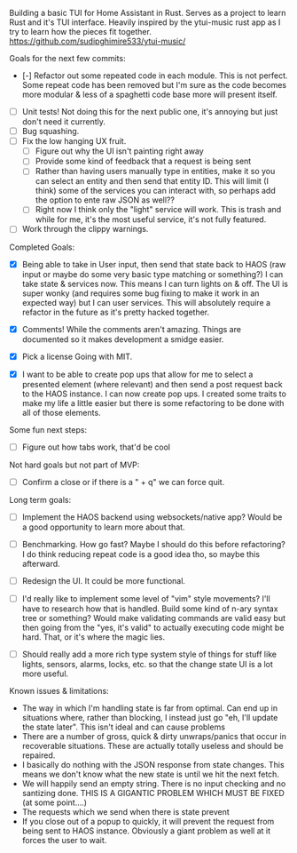 Building a basic TUI for Home Assistant in Rust. Serves as a project to learn Rust and it's TUI interface. Heavily inspired by the ytui-music rust app as I try to learn how the pieces fit together. https://github.com/sudipghimire533/ytui-music/


Goals for the next few commits:
- [-] Refactor out some repeated code in each module.
    This is not perfect. Some repeat code has been removed but I'm sure as the code becomes more modular & less of a spaghetti code base more will present itself. 
- [ ] Unit tests!
    Not doing this for the next public one, it's annoying but just don't need it currently. 
- [ ] Bug squashing. 
- [ ] Fix the low hanging UX fruit. 
    - [ ] Figure out why the UI isn't painting right away
    - [ ] Provide some kind of feedback that a request is being sent
    - [ ] Rather than having users manually type in entities, make it so you can select an entity and then send that entity ID. This will limit (I think) some of the services you can interact with, so perhaps add the option to ente raw JSON as well?? 
    - [ ] Right now I think only the "light" service will work. This is trash and while for me, it's the most useful service, it's not fully featured. 
- [ ] Work through the clippy warnings. 

Completed Goals:
- [X] Being able to take in User input, then send that state back to HAOS (raw input or maybe do some very basic type matching or something?)
    I can take state & services now. This means I can turn lights on & off. The UI is super wonky (and requires some bug fixing to make it work in an expected way) but I can user services. 
    This will absolutely require a refactor in the future as it's pretty hacked together. 
- [X] Comments!
    While the comments aren't amazing. Things are documented so it makes development a smidge easier. 
- [X] Pick a license
    Going with MIT. 
- [X] I want to be able to create pop ups that allow for me to select a presented element (where relevant) and then send a post request back to the HAOS instance.
    I can now create pop ups. I created some traits to make my life a little easier but there is some refactoring to be done with all of those elements. 


Some fun next steps:
- [ ] Figure out how tabs work, that'd be cool

Not hard goals but not part of MVP:
- [ ] Confirm a close or if there is a "<CTRL> + q" we can force quit. 

Long term goals:
- [ ] Implement the HAOS backend using websockets/native app? Would be a good
  opportunity to learn more about that.
- [ ] Benchmarking. How go fast? Maybe I should do this before
  refactoring? I do think reducing repeat code is a good idea tho, so
  maybe this afterward.
- [ ] Redesign the UI. It could be more functional. 
- [ ] I'd really like to implement some level of "vim" style movements? I'll have to research how that is handled. 
        Build some kind of n-ary syntax tree or something? Would make validating commands are valid easy but then going from the "yes, it's valid" to actually executing code might be hard. That, or it's where the magic lies. 
- [ ] Should really add a more rich type system style of things for stuff like lights, sensors, alarms, locks, etc. so that the change state UI is a lot more useful. 


Known issues & limitations:
- The way in which I'm handling state is far from optimal. Can end up in situations where, rather than blocking, I instead just go "eh, I'll update the state later". This isn't ideal and can cause problems
- There are a number of gross, quick & dirty unwraps/panics that occur in recoverable situations. These are actually totally useless and should be repaired.
- I basically do nothing with the JSON response from state changes. This means we don't know what the new state is until we hit the next fetch. 
- We will happily send an empty string. There is no input checking and no santizing done. THIS IS A GIGANTIC PROBLEM WHICH MUST BE FIXED (at some point....)
- The requests which we send when there is state prevent
- If you close out of a popup to quickly, it will prevent the request from being sent to HAOS instance. Obviously a giant problem as well at it forces the user to wait. 
